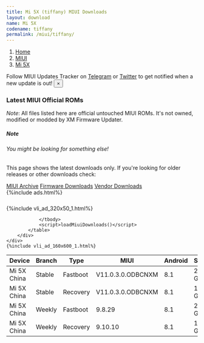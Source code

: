 ```yaml
---
title: Mi 5X (tiffany) MIUI Downloads
layout: download
name: Mi 5X
codename: tiffany
permalink: /miui/tiffany/
---
```

<nav aria-label="breadcrumb">
    <ol class="breadcrumb">
        <li class="breadcrumb-item"><a href="/">Home</a></li>
        <li class="breadcrumb-item"><a href="/miui/">MIUI</a></li>
        <li class="breadcrumb-item active" aria-current="page"><a href="/miui/tiffany/">Mi 5X</a></li>
    </ol>
</nav>
<div class="alert alert-primary alert-dismissible fade show" role="alert">
    Follow MIUI Updates Tracker on <a href="https://t.me/MIUIUpdatesTracker" class="alert-link">Telegram</a>
     or <a href="https://twitter.com/MiFwUpdater" class="alert-link">Twitter</a> to get notified when a new update is out!
    <button type="button" class="close" data-dismiss="alert" aria-label="Close">
        <span aria-hidden="true">&times;</span>
    </button>
</div>

### Latest MIUI Official ROMs
*Note*: All files listed here are official untouched MIUI ROMs. It's not owned, modified or modded by XM Firmware Updater.
<div class="card">
  <div class="card-body">
    <h5 class="card-title">Note</h5>
    <h6 class="card-subtitle mb-2 text-muted">You might be looking for something else!</h6>
    <p class="card-text">This page shows the latest downloads only.
     If you're looking for older releases or other downloads check:</p>
    <a href="/archive/miui/tiffany/" class="card-link">MIUI Archive</a>
    <a href="/firmware/tiffany/" class="card-link">Firmware Downloads</a>
    <a href="/vendor/tiffany/" class="card-link">Vendor Downloads</a>
  </div>
</div>
{%include ads.html%}
<div class="row justify-content-center">
    <div class="col-10">
        <div class="table-responsive-md" style="margin-top: 25px;">
            {%include vli_ad_320x50_1.html%}
            <table id="miui" class="display dt-responsive nowrap compact table table-striped table-hover table-sm">
                <thead class="thead-dark">
                    <tr>
                        <th data-ref="device">Device</th>
                        <th data-ref="branch">Branch</th>
                        <th data-ref="type">Type</th>
                        <th data-ref="miui">MIUI</th>
                        <th data-ref="android">Android</th>
                        <th data-ref="size">Size</th>
                        <th data-ref="size">Date</th>
                        <th data-ref="link">Link</th>
                    </tr>
                </thead>
                <tbody>
                <tr><td>Mi 5X China</td><td>Stable</td><td>Fastboot</td><td>V11.0.3.0.ODBCNXM</td><td>8.1</td><td>2.1 GB</td><td>2019-11-27</td><td><a href="/miui/tiffany/stable/V11.0.3.0.ODBCNXM/">Download</a></td></tr>
<tr><td>Mi 5X China</td><td>Stable</td><td>Recovery</td><td>V11.0.3.0.ODBCNXM</td><td>8.1</td><td>1.7 GB</td><td>2019-11-27</td><td><a href="/miui/tiffany/stable/V11.0.3.0.ODBCNXM/">Download</a></td></tr>
<tr><td>Mi 5X China</td><td>Weekly</td><td>Fastboot</td><td>9.8.29</td><td>8.1</td><td>2.3 GB</td><td>2019-08-29</td><td><a href="/miui/tiffany/weekly/9.8.29/">Download</a></td></tr>
<tr><td>Mi 5X China</td><td>Weekly</td><td>Recovery</td><td>9.10.10</td><td>8.1</td><td>1.6 GB</td><td>2019-10-10</td><td><a href="/miui/tiffany/weekly/9.10.10/">Download</a></td></tr>

                </tbody>
                <script>loadMiuiDownloads()</script>
            </table>
        </div>
    </div>
    {%include vli_ad_160x600_1.html%}
</div>

